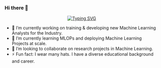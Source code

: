### Hi there 👋
<p align="center">
<a href="https://github.com/mazon1">
    <img src="https://readme-typing-svg.demolab.com?font=Georgia&size=18&duration=2000&pause=100&multiline=true&width=500&height=80&lines=Uchenna+Mgbaja;Machine+Learning+Engineer+%7C+Instructor+,+Norquest+College+%7C+Project+Manager;AI+%7C+ML+Researcher+%7C+MLOPs" alt="Typing SVG" />
</a>
<br/>

- 🔭 I’m currently working on training & developing new Machine Learning Analysts for the Industry.
- 🌱 I’m currently learning MLOPs and deploying Machine Learning Projects at scale.
- 👯 I’m looking to collaborate on research projects in Machine Learning.
- ⚡ Fun fact: I wear many hats. I have a diverse educational background and career. 

<!--
**mazon1/mazon1** is a ✨ _special_ ✨ repository because its `README.md` (this file) appears on your GitHub profile.

Here are some ideas to get you started:

- 🔭 I’m currently working on training & developing new Machine Learning Analysts for the Industry.
- 🌱 I’m currently learning MLOPs and deploying Machine Learning Projects at scale.
- 👯 I’m looking to collaborate on research projects in Machine Learning.
- ⚡ Fun fact: I wear many hats. I have a diverse educational background and career. 
-->


